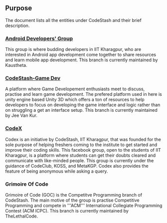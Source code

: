 ## Purpose
The document lists all the entities under CodeStash and their brief description.

### [Android Developers' Group](https://www.facebook.com/groups/214817639074458/)
This group is where budding developers in IIT Kharagpur, who are interested in Android app development come together to share resources and learn mobile app development. This branch is currently maintained by Kaustheta. 

### [CodeStash-Game Dev](https://www.facebook.com/groups/939130299594757/)
A platform where Game Developement enthusiasts meet to discuss, practise and learn game development. The prefered platform used in here is unity engine based Unity 3D which offers a ton of resources to help developers to focus on developing the game interface and logic rather than on struggling a get an interface setup. This branch is currently maintained by Jee Van Kur. 

### [CodeX](https://www.facebook.com/groups/CodeXKGP/)
Codex is an initiative by CodeStash, IIT Kharagpur, that was founded for the sole purpose of helping freshers coming to the institute to get started and improve their coding skills. This facebook group, open to the students of IIT Kharagpur, is a platform where students can get their doubts cleared and communicate with like-minded people. This group is currently under the guidance of CodeClub, KOSS, and MetaKGP. Codex also provides the feature of being anonymous while asking a query.

### Grimoire Of Code

Grimoire of Code (GOC) is the Competitve Programming branch of CodeStash. The main motive of the group is practise Competitive Programming and compete in '''ACM''' International Collegiate Programming Contest (ACM ICPC). This branch is currently maintained by TheLethalCode. 